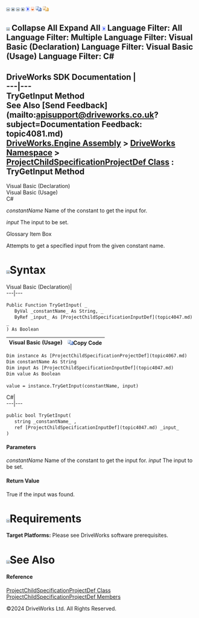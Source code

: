 ![](dotnetimages/collapse.gif) ![](dotnetimages/expand.gif) ![](dotnetimages/collapse.gif) ![](dotnetimages/expand.gif) ![](dotnetimages/drpdown.gif) ![](dotnetimages/drpdown_orange.gif) ![](dotnetimages/copycode.gif) ![](dotnetimages/copycodeHighlight.gif)

![](dotnetimages/collapse.gif) Collapse All Expand All ![](dotnetimages/drpdown.gif) Language Filter: All  Language Filter: Multiple  Language Filter: Visual Basic (Declaration) Language Filter: Visual Basic (Usage) Language Filter: C#  
---  
DriveWorks SDK Documentation  |   
---|---  
TryGetInput Method   
See Also [Send Feedback](mailto:apisupport@driveworks.co.uk?subject=Documentation Feedback: topic4081.md)  
[DriveWorks.Engine Assembly](topic2156.md) > [DriveWorks Namespace](topic2159.md) > [ProjectChildSpecificationProjectDef Class](topic4067.md) : TryGetInput Method  
---  
  
Visual Basic (Declaration)    
Visual Basic (Usage)    
C# 

_constantName_
    Name of the constant to get the input for.

_input_
    The input to be set.

Glossary Item Box

Attempts to get a specified input from the given constant name. 

# ![](dotnetimages/collapse.gif)Syntax

Visual Basic (Declaration)|   
---|---  
      
    
    Public Function TryGetInput( _
       ByVal _constantName_ As String, _
       ByRef _input_ As [ProjectChildSpecificationInputDef](topic4047.md) _
    ) As Boolean  
  
Visual Basic (Usage)| ![](dotnetimages/copycode.gif)Copy Code  
---|---  
      
    
    Dim instance As [ProjectChildSpecificationProjectDef](topic4067.md)
    Dim constantName As String
    Dim input As [ProjectChildSpecificationInputDef](topic4047.md)
    Dim value As Boolean
     
    value = instance.TryGetInput(constantName, input)  
  
C#|   
---|---  
      
    
    public bool TryGetInput( 
       string _constantName_ ,
       ref [ProjectChildSpecificationInputDef](topic4047.md) _input_
    )  
  
#### Parameters

 _constantName_
    Name of the constant to get the input for.
_input_
    The input to be set.

#### Return Value

True if the input was found.

# ![](dotnetimages/collapse.gif)Requirements

**Target Platforms:** Please see DriveWorks software prerequisites.

# ![](dotnetimages/collapse.gif)See Also

#### Reference

[ProjectChildSpecificationProjectDef Class](topic4067.md)   
[ProjectChildSpecificationProjectDef Members](topic4068.md)

©2024 DriveWorks Ltd. All Rights Reserved.
